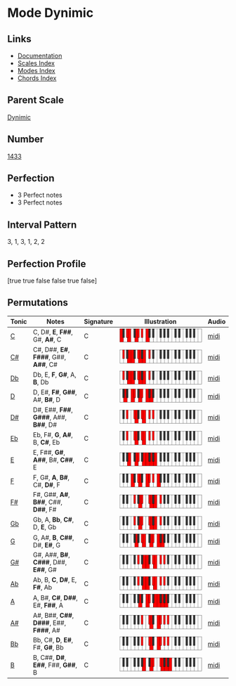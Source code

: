 # Mode Dynimic

## Links

- [Documentation](index.md)
- [Scales Index](Scales.md)
- [Modes Index](Modes.md)
- [Chords Index](Chords.md)

## Parent Scale

[Dynimic](ScaleDynimic.md)

## Number

[1433](https://ianring.com/musictheory/scales/1433)

## Perfection

- 3 Perfect notes
- 3 Perfect notes

## Interval Pattern

3, 1, 3, 1, 2, 2

## Perfection Profile

[true true false false true false]

## Permutations

| Tonic | Notes | Signature | Illustration | Audio |
|-------|-------|-----------|--------------|-------|
| [C](ModeCNaturalDynimic.md) | C, D#, **E**, **F##**, G#, **A#**, C | C | ![CNaturalDynimic](ModeCNaturalDynimic.png) | [midi](https://github.com/edipermadi/music/blob/main/docs/ModeCNaturalDynimic.mid?raw=true) |
| [C#](ModeCSharpDynimic.md) | C#, D##, **E#**, **F###**, G##, **A##**, C# | C | ![CSharpDynimic](ModeCSharpDynimic.png) | [midi](https://github.com/edipermadi/music/blob/main/docs/ModeCSharpDynimic.mid?raw=true) |
| [Db](ModeDFlatDynimic.md) | Db, E, **F**, **G#**, A, **B**, Db | C | ![DFlatDynimic](ModeDFlatDynimic.png) | [midi](https://github.com/edipermadi/music/blob/main/docs/ModeDFlatDynimic.mid?raw=true) |
| [D](ModeDNaturalDynimic.md) | D, E#, **F#**, **G##**, A#, **B#**, D | C | ![DNaturalDynimic](ModeDNaturalDynimic.png) | [midi](https://github.com/edipermadi/music/blob/main/docs/ModeDNaturalDynimic.mid?raw=true) |
| [D#](ModeDSharpDynimic.md) | D#, E##, **F##**, **G###**, A##, **B##**, D# | C | ![DSharpDynimic](ModeDSharpDynimic.png) | [midi](https://github.com/edipermadi/music/blob/main/docs/ModeDSharpDynimic.mid?raw=true) |
| [Eb](ModeEFlatDynimic.md) | Eb, F#, **G**, **A#**, B, **C#**, Eb | C | ![EFlatDynimic](ModeEFlatDynimic.png) | [midi](https://github.com/edipermadi/music/blob/main/docs/ModeEFlatDynimic.mid?raw=true) |
| [E](ModeENaturalDynimic.md) | E, F##, **G#**, **A##**, B#, **C##**, E | C | ![ENaturalDynimic](ModeENaturalDynimic.png) | [midi](https://github.com/edipermadi/music/blob/main/docs/ModeENaturalDynimic.mid?raw=true) |
| [F](ModeFNaturalDynimic.md) | F, G#, **A**, **B#**, C#, **D#**, F | C | ![FNaturalDynimic](ModeFNaturalDynimic.png) | [midi](https://github.com/edipermadi/music/blob/main/docs/ModeFNaturalDynimic.mid?raw=true) |
| [F#](ModeFSharpDynimic.md) | F#, G##, **A#**, **B##**, C##, **D##**, F# | C | ![FSharpDynimic](ModeFSharpDynimic.png) | [midi](https://github.com/edipermadi/music/blob/main/docs/ModeFSharpDynimic.mid?raw=true) |
| [Gb](ModeGFlatDynimic.md) | Gb, A, **Bb**, **C#**, D, **E**, Gb | C | ![GFlatDynimic](ModeGFlatDynimic.png) | [midi](https://github.com/edipermadi/music/blob/main/docs/ModeGFlatDynimic.mid?raw=true) |
| [G](ModeGNaturalDynimic.md) | G, A#, **B**, **C##**, D#, **E#**, G | C | ![GNaturalDynimic](ModeGNaturalDynimic.png) | [midi](https://github.com/edipermadi/music/blob/main/docs/ModeGNaturalDynimic.mid?raw=true) |
| [G#](ModeGSharpDynimic.md) | G#, A##, **B#**, **C###**, D##, **E##**, G# | C | ![GSharpDynimic](ModeGSharpDynimic.png) | [midi](https://github.com/edipermadi/music/blob/main/docs/ModeGSharpDynimic.mid?raw=true) |
| [Ab](ModeAFlatDynimic.md) | Ab, B, **C**, **D#**, E, **F#**, Ab | C | ![AFlatDynimic](ModeAFlatDynimic.png) | [midi](https://github.com/edipermadi/music/blob/main/docs/ModeAFlatDynimic.mid?raw=true) |
| [A](ModeANaturalDynimic.md) | A, B#, **C#**, **D##**, E#, **F##**, A | C | ![ANaturalDynimic](ModeANaturalDynimic.png) | [midi](https://github.com/edipermadi/music/blob/main/docs/ModeANaturalDynimic.mid?raw=true) |
| [A#](ModeASharpDynimic.md) | A#, B##, **C##**, **D###**, E##, **F###**, A# | C | ![ASharpDynimic](ModeASharpDynimic.png) | [midi](https://github.com/edipermadi/music/blob/main/docs/ModeASharpDynimic.mid?raw=true) |
| [Bb](ModeBFlatDynimic.md) | Bb, C#, **D**, **E#**, F#, **G#**, Bb | C | ![BFlatDynimic](ModeBFlatDynimic.png) | [midi](https://github.com/edipermadi/music/blob/main/docs/ModeBFlatDynimic.mid?raw=true) |
| [B](ModeBNaturalDynimic.md) | B, C##, **D#**, **E##**, F##, **G##**, B | C | ![BNaturalDynimic](ModeBNaturalDynimic.png) | [midi](https://github.com/edipermadi/music/blob/main/docs/ModeBNaturalDynimic.mid?raw=true) |
